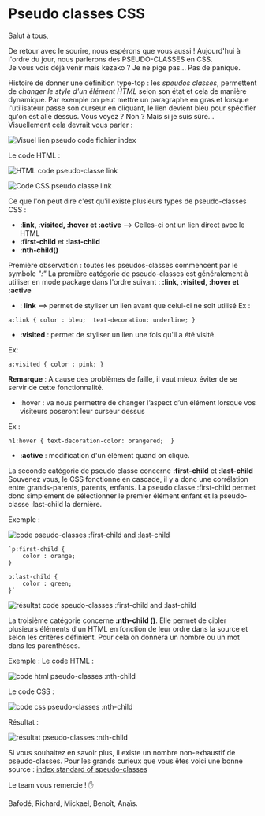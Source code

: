 # Pseudo classes CSS

Salut à tous, 

De retour avec le sourire, nous espérons que vous aussi ! 
Aujourd'hui à l'ordre du jour, nous parlerons des PSEUDO-CLASSES en CSS.  
Je vous vois déjà venir mais kezako ? Je ne pige pas... Pas de panique. 

Histoire de donner une définition type-top : les *speudos classes*, permettent de *changer le style d'un élément HTML* selon son état et cela de manière dynamique. 
Par exemple on peut mettre un paragraphe en gras et lorsque l'utilisateur passe son curseur en cliquant, le lien devient bleu pour spécifier qu'on est allé dessus. 
Vous voyez ? Non ? Mais si je suis sûre... Visuellement cela devrait vous parler : 


![Visuel lien pseudo code fichier index](https://www.pierre-giraud.com/html-css/cours-complet/imgs/elements-html-modifies-pseudo-classes-css.png)




Le code HTML : 



![HTML code pseudo-classe link](https://www.pierre-giraud.com/html-css/cours-complet/imgs/pseudo-classes-css.png)

![Code CSS pseudo classe link](https://www.pierre-giraud.com/html-css/cours-complet/imgs/utilisation-pseudo-classes-css.png)

Ce que l'on peut dire c'est qu'il existe plusieurs types de pseudo-classes CSS  : 

- **:link, :visited, :hover et :active**
--> Celles-ci ont un lien direct avec le HTML 
- **:first-child** et **:last-child**
- **:nth-child()**

Première observation : toutes les pseudos-classes commencent par le symbole *":"*
La première catégorie de pseudo-classes est généralement à utiliser en mode package dans l'ordre suivant : **:link, :visited, :hover et :active**

- : **link** ==> permet de styliser un lien avant que celui-ci ne soit utilisé 
Ex :

`a:link {
    color : bleu; 
    text-decoration: underline;
    }`

- **:visited** : permet de styliser un lien une fois qu'il a été visité. 

Ex: 

`a:visited {
    color : pink;
    }`

**__Remarque__** : A cause des problèmes de faille, il vaut mieux éviter de se servir de cette fonctionnalité.
- :hover : va nous permettre de changer l’aspect d’un élément lorsque vos visiteurs poseront leur curseur dessus

Ex : 

`h1:hover {
    text-decoration-color: orangered; 
    }`

-  **:active** : modification d'un élément quand on clique. 

La seconde catégorie de pseudo classe concerne **:first-child** et **:last-child**
Souvenez vous, le CSS fonctionne en cascade, il y a donc une corrélation entre grands-parents, parents, enfants. 
La pseudo classe :first-child permet donc simplement de sélectionner le premier élément enfant et la pseudo-classe :last-child la dernière.

Exemple : 

![code pseudo-classes :first-child and :last-child](https://www.pierre-giraud.com/html-css/cours-complet/imgs/first-child-last-child-css.png)

    `p:first-child {
        color : orange; 
    }
    
    p:last-child {
        color : green; 
    }`


![résultat code speudo-classes :first-child and :last-child](https://www.pierre-giraud.com/html-css/cours-complet/imgs/element-p-modifie-pseudo-classe-css.png)

La troisième catégorie concerne **:nth-child ()**. 
Elle permet de cibler plusieurs éléments d'un HTML en fonction de leur ordre dans la source et selon les critères définient. Pour cela on donnera un nombre ou un mot dans les parenthèses. 

Exemple : 
Le code HTML :

![code html pseudo-classes :nth-child](https://www.pierre-giraud.com/html-css/cours-complet/imgs/presentation-pseudo-classe-css-nth-child.png)

Le code CSS : 

![code css pseudo-classes :nth-child](https://www.pierre-giraud.com/html-css/cours-complet/imgs/utilisation-pseudo-classe-css-nth-child.png)

Résultat : 

![résultat pseudo-classes :nth-child](https://www.pierre-giraud.com/html-css/cours-complet/imgs/demonstration-pseudo-classe-css-nth-child.png)



Si vous souhaitez en savoir plus, il existe un nombre non-exhaustif de pseudo-classes. Pour les grands curieux que vous êtes voici une bonne source : [index standard of speudo-classes](https://developer.mozilla.org/en-US/docs/Web/CSS/Pseudo-classes#Index_of_standard_pseudo-classes.org)

Le team vous remercie ! :hand: 


Bafodé, Richard, Mickael, Benoît, Anaïs.
